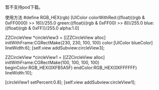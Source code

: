 暂不支持pod下载。

使用方法
#define RGB_HEX(rgb) [UIColor colorWithRed:((float)((rgb & 0xFF0000) >> 16))/255.0 green:((float)((rgb & 0xFF00) >> 8))/255.0 blue:((float)(rgb & 0xFF))/255.0 alpha:1.0]
  
  ZZCircleView *circleView3 = [[ZZCircleView alloc] initWithFrame:CGRectMake(230, 230, 100, 100)
                                                            color:[UIColor blueColor]
                                                        lineWidth:6];
  [self.view addSubview:circleView3];
    
  ZZCircleView *circleView1 = [[ZZCircleView alloc] initWithFrame:CGRectMake(100, 100, 100, 100)
                                                        beginColor:RGB_HEX(0XFB5A5F)
                                                       endColor:RGB_HEX(0XFFFFFF)
                                                       lineWidth:10];

  [circleView1 setPercent:0.8];
  [self.view addSubview:circleView1];
